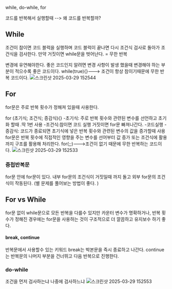 while, do-while, for


코드를 반복해서 실행할때 --> 왜 코드를 반복할까?

## **While**
조건이 참이면 코드 블럭을 실행하며 코드 블럭이 끝나면 다시 조건식 검사로 돌아가 조건식을 검사한다. 만약  거짓이면 while문을 벗어난다.  = 무한 반복

변경에 유연해야한다. 좋은 코드인지 알려면 변경 사항이 발생 했을때 변경해야 하는 부분이 적으수록 좋은 코드이다. 
while(true){}---> 조건이 항상 참이기때문에 무한 반복 코드이다. 
![스크린샷 2025-03-29 152544](https://github.com/user-attachments/assets/c66ed898-7f6c-424f-808d-f50da8362462)

## **For**

for문은 주로 반복 횟수가 정해져 있을때 사용한다. 

for (초기식; 조건식; 증감식){}
	-초기식: 주로 반복 횟수와 관련된 변수를 선언하고 초기화 할때 .딱 1번 사용
	-조건식:참이면 코드 실행 거짓이면 for문 빠져나간다.
	-코드실행
	-증감식: 코드가 종료되면 초기식에 넣은 반복 횟수와 관련된 변수의 값을 증가할때 사용
for문은 반복 횟수에 직접적인 영향을 주는 변수를 선어부터 값 증가 또는 조건식에 활용까지 구조를 활용해 처리한다.
for(;;)--->조건이 없기 때문에 무한 반복하는 코드이다. 
![스크린샷 2025-03-29 152533](https://github.com/user-attachments/assets/f8dc0201-571b-465b-b519-dea4a4e7453b)

### **중첩반복문**
for문 안에 for문이 있다. 
내부 for문의 조건식이 거짓일때 까지 돌고 외부 for문의 조건식이 작동된다. 
(별 문제를 풀어보는 방법이 좋다. )
## **For vs While**

for문 없이 while문으로 모든 반복을 다를수 있지만 카운터 변수가 명확하거나, 반복 횟수가 정해진 경우에는 for문을 사용하는 것이 구조적으로 더 깔끔하고 유지보수 하기 좋다. 
#### **break, continue**
반복문에서 사용할수 있는 키워드
break는 박본문을 즉시 종료하고 나간다.
continue는 반복문의 나머지 부분을 건너뛰고 다음 반복으로 진행한다.

### **do-while**
조건을 먼저 검사하는냐 나중에 검사하느냐 
![스크린샷 2025-03-29 152553](https://github.com/user-attachments/assets/f7b52d8a-0b3a-439d-9670-d1a78766f25e)



